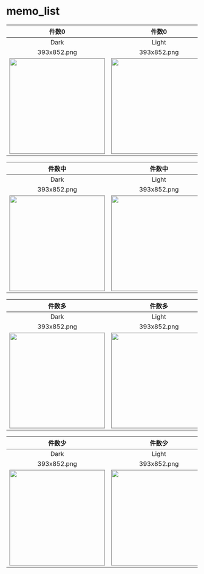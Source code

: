 # memo_list

|件数0|件数0|
|:---:|:---:|
|Dark|Light|
|393x852.png|393x852.png|
|<img src='../ReferenceImages_64/memo_list/testMemoListViewController_件数0_Dark_393x852.png' width='250' style='border: 1px solid #999' />|<img src='../ReferenceImages_64/memo_list/testMemoListViewController_件数0_Light_393x852.png' width='250' style='border: 1px solid #999' />|

|件数中|件数中|
|:---:|:---:|
|Dark|Light|
|393x852.png|393x852.png|
|<img src='../ReferenceImages_64/memo_list/testMemoListViewController_件数中_Dark_393x852.png' width='250' style='border: 1px solid #999' />|<img src='../ReferenceImages_64/memo_list/testMemoListViewController_件数中_Light_393x852.png' width='250' style='border: 1px solid #999' />|

|件数多|件数多|
|:---:|:---:|
|Dark|Light|
|393x852.png|393x852.png|
|<img src='../ReferenceImages_64/memo_list/testMemoListViewController_件数多_Dark_393x852.png' width='250' style='border: 1px solid #999' />|<img src='../ReferenceImages_64/memo_list/testMemoListViewController_件数多_Light_393x852.png' width='250' style='border: 1px solid #999' />|

|件数少|件数少|
|:---:|:---:|
|Dark|Light|
|393x852.png|393x852.png|
|<img src='../ReferenceImages_64/memo_list/testMemoListViewController_件数少_Dark_393x852.png' width='250' style='border: 1px solid #999' />|<img src='../ReferenceImages_64/memo_list/testMemoListViewController_件数少_Light_393x852.png' width='250' style='border: 1px solid #999' />|

